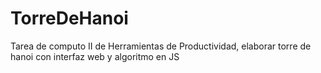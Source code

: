 # TorreDeHanoi
Tarea de computo II de Herramientas de Productividad, elaborar torre de hanoi con interfaz web y algoritmo en JS
